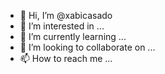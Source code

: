 - 👋 Hi, I’m @xabicasado
- 👀 I’m interested in ...
- 🌱 I’m currently learning ...
- 💞️ I’m looking to collaborate on ...
- 📫 How to reach me ...

<!---
xabicasado/xabicasado is a ✨ special ✨ repository because its `README.md` (this file) appears on your GitHub profile.
You can click the Preview link to take a look at your changes.
--->

